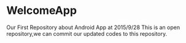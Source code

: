 # WelcomeApp
Our First Repository about Android App at 2015/9/28
This is an open repository,we can commit our updated codes to this repository. 
